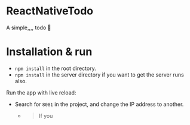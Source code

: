 # ReactNativeTodo
A simple,,,, todo :briefcase:

# Installation & run

- `npm install` in the root directory.
- `npm install` in the server directory if you want to get the server runs also.

Run the app with live reload:

- Search for `8081` in the project, and change the IP address to another.
  - > If you 